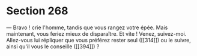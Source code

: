 # Section 268

— Bravo ! crie l'homme, tandis que vous rangez votre épée. Mais maintenant, vous feriez mieux de disparaître. Et vite ! Venez, suivez-moi. Allez-vous lui répliquer que vous préférez rester seul ([[314]]) ou le suivre, ainsi qu'il vous le conseille ([[394]]) ?